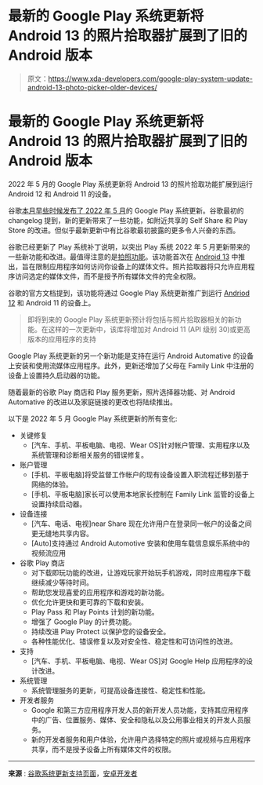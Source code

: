 # 最新的 Google Play 系统更新将 Android 13 的照片拾取器扩展到了旧的 Android 版本

> 原文：<https://www.xda-developers.com/google-play-system-update-android-13-photo-picker-older-devices/>

# 最新的 Google Play 系统更新将 Android 13 的照片拾取器扩展到了旧的 Android 版本

2022 年 5 月的 Google Play 系统更新将 Android 13 的照片拾取功能扩展到运行 Android 12 和 Android 11 的设备。

谷歌[本月早些时候发布了 2022 年 5 月](https://www.xda-developers.com/google-play-system-update-may-2022/)的 Google Play 系统更新。谷歌最初的 changelog 提到，新的更新带来了一些功能，如附近共享的 Self Share 和 Play Store 的改进。但似乎最新更新中有比谷歌最初披露的更多令人兴奋的东西。

谷歌已经更新了 Play 系统补丁说明，以突出 Play 系统 2022 年 5 月更新带来的一些新功能和改进。最值得注意的是[拍照功能](https://www.xda-developers.com/android-12-june-feature-drop-beta-2-has-a-hidden-system-photo-picker/)。该功能首次在 [Android 13](https://www.xda-developers.com/android-13) 中推出，旨在限制应用程序如何访问你设备上的媒体文件。照片拾取器将只允许应用程序访问选定的媒体文件，而不是授予所有媒体文件的完全权限。

谷歌的官方文档提到，该功能将通过 Google Play 系统更新推广到运行 [Andriod 12](https://www.xda-developers.com/android-12/) 和 Android 11 的设备上。

> 即将到来的 Google Play 系统更新预计将包括与照片拾取器相关的新功能。在这样的一次更新中，该库将增加对 Android 11 (API 级别 30)或更高版本的应用程序的支持

Google Play 系统更新的另一个新功能是支持在运行 Android Automative 的设备上安装和使用流媒体应用程序。此外，更新还增加了父母在 Family Link 中注册的设备上设置持久启动器的功能。

随着最新的谷歌 Play 商店和 Play 服务更新，照片选择器功能、对 Android Automative 的改进以及家庭链接的更改也将陆续推出。

以下是 2022 年 5 月 Google Play 系统更新的所有变化:

*   关键修复
    *   [汽车、手机、平板电脑、电视、Wear OS]针对帐户管理、实用程序以及系统管理和诊断相关服务的错误修复。
*   账户管理
    *   [手机、平板电脑]将受监督工作帐户的现有设备设置入职流程迁移到基于网络的体验。
    *   [手机、平板电脑]家长可以使用本地家长控制在 Family Link 监管的设备上设置持续启动器。
*   设备连接
    *   [汽车、电话、电视]near Share 现在允许用户在登录同一帐户的设备之间更无缝地共享内容。
    *   [Auto]支持通过 Android Automotive 安装和使用车载信息娱乐系统中的视频流应用
*   谷歌 Play 商店
    *   对下载即玩功能的改进，让游戏玩家开始玩手机游戏，同时应用程序下载继续减少等待时间。
    *   帮助您发现喜爱的应用程序和游戏的新功能。
    *   优化允许更快和更可靠的下载和安装。
    *   Play Pass 和 Play Points 计划的新功能。
    *   增强了 Google Play 的计费功能。
    *   持续改进 Play Protect 以保护您的设备安全。
    *   各种性能优化、错误修复以及对安全性、稳定性和可访问性的改进。
*   支持
    *   [汽车、手机、平板电脑、电视、Wear OS]对 Google Help 应用程序的设计改进。
*   系统管理
    *   系统管理服务的更新，可提高设备连接性、稳定性和性能。
*   开发者服务
    *   Google 和第三方应用程序开发人员的新开发人员功能，支持其应用程序中的广告、位置服务、媒体、安全和隐私以及公用事业相关的开发人员服务。
    *   新的开发者服务和用户体验，允许用户选择特定的照片或视频与应用程序共享，而不是授予设备上所有媒体文件的权限。

* * *

**来源** : [谷歌系统更新支持页面](https://support.google.com/product-documentation/answer/11412553)，[安卓开发者](https://developer.android.com/about/versions/13/features/photopicker)